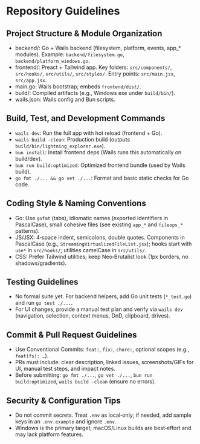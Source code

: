 # Repository Guidelines

## Project Structure & Module Organization
- backend/: Go + Wails backend (filesystem, platform, events, app_* modules). Example: `backend/filesystem.go`, `backend/platform_windows.go`.
- frontend/: Preact + Tailwind app. Key folders: `src/components/`, `src/hooks/`, `src/utils/`, `src/styles/`. Entry points: `src/main.jsx`, `src/app.jsx`.
- main.go: Wails bootstrap; embeds `frontend/dist/`.
- build/: Compiled artifacts (e.g., Windows exe under `build/bin/`).
- wails.json: Wails config and Bun scripts.

## Build, Test, and Development Commands
- `wails dev`: Run the full app with hot reload (frontend + Go).
- `wails build -clean`: Production build (outputs `build/bin/lightning_explorer.exe`).
- `bun install`: Install frontend deps (Wails runs this automatically on build/dev).
- `bun run build:optimized`: Optimized frontend bundle (used by Wails build).
- `go fmt ./... && go vet ./...`: Format and basic static checks for Go code.

## Coding Style & Naming Conventions
- Go: Use `gofmt` (tabs), idiomatic names (exported identifiers in PascalCase), small cohesive files (see existing `app_*` and `fileops_*` patterns).
- JS/JSX: 4‑space indent, semicolons, double quotes. Components in PascalCase (e.g., `StreamingVirtualizedFileList.jsx`); hooks start with `use*` in `src/hooks/`; utilities camelCase in `src/utils/`.
- CSS: Prefer Tailwind utilities; keep Neo‑Brutalist look (1px borders, no shadows/gradients).

## Testing Guidelines
- No formal suite yet. For backend helpers, add Go unit tests (`*_test.go`) and run `go test ./...`.
- For UI changes, provide a manual test plan and verify via `wails dev` (navigation, selection, context menus, DnD, clipboard, drives).

## Commit & Pull Request Guidelines
- Use Conventional Commits: `feat:`, `fix:`, `chore:`, optional scopes (e.g., `feat(fs): …`).
- PRs must include: clear description, linked issues, screenshots/GIFs for UI, manual test steps, and impact notes.
- Before submitting: `go fmt ./...`, `go vet ./...`, `bun run build:optimized`, `wails build -clean` (ensure no errors).

## Security & Configuration Tips
- Do not commit secrets. Treat `.env` as local‑only; if needed, add sample keys in an `.env.example` and ignore `.env`.
- Windows is the primary target; macOS/Linux builds are best‑effort and may lack platform features.
